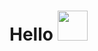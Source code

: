 

<h1> Hello <img src = "https://raw.githubusercontent.com/MartinHeinz/MartinHeinz/master/wave.gif" height = 48px> </h1>


